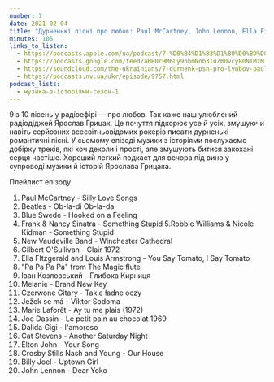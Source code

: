 ```yaml
---
number: 7
date: 2021-02-04
title: "Дурненькі пісні про любов: Paul McCartney, John Lennon, Ella Fitzgerald, Louis Armstrong"
minutes: 105
links_to_listen:
  - https://podcasts.apple.com/ua/podcast/7-%D0%B4%D1%83%D1%80%D0%BD%D0%B5%D0%BD%D1%8C%D0%BA%D1%96-%D0%BF%D1%96%D1%81%D0%BD%D1%96-%D0%BF%D1%80%D0%BE-%D0%BB%D1%8E%D0%B1%D0%BE%D0%B2-paul-mccartney-john-lennon/id1546083745?i=1000507683749
  - https://podcasts.google.com/feed/aHR0cHM6Ly9hbmNob3IuZm0vcy80NTMzMTgxMC9wb2RjYXN0L3Jzcw/episode/ZmEyM2YzNWUtNDdjOC00YzliLTllODMtY2I3YWU2YWE3ZTA0
  - https://soundcloud.com/the-ukrainians/7-durnenk-psn-pro-lyubov-paul-mccartney-john-lennon-ella-fitzgerald-louis-armstrong?in=the-ukrainians/sets/muzykazist
  - https://podcasts.nv.ua/ukr/episode/9757.html
podcast_lists:
  - музика-з-історіями-сезон-1
---
```


9 з 10 пісень у радіоефірі — про любов. Так каже наш улюблений радіодіджей
Ярослав Грицак. Це почуття підкорює усе й усіх, змушуючи навіть серйозних
всесвітньовідомих рокерів писати дурненькі романтичні пісні. У сьомому епізоді
музики з історіями послухаємо добірку треків, які хоч деколи і прості, але
змушують битися закохані серця частіше. Хороший легкий подкаст для вечора під
вино у супроводі музики й історій Ярослава Грицака.

Плейлист епізоду
1. Paul McCartney - Silly Love Songs
2. Beatles - Ob-la-di Ob-la-da
3. Blue Swede - Hooked on a Feeling
4. Frank & Nancy Sinatra - Something Stupid
5.Robbie Williams & Nicole Kidman - Something Stupid
6. New Vaudeville Band - Winchester Cathedral
7. Gilbert O'Sullivan - Clair 1972
8. Ella FItzgerald and Louis Armstrong - You Say Tomato, I Say Tomato
9. "Pa Pa Pa Pa" from The Magic flute
10. Іван Козловський - Глибока Кирниця
11. Melanie - Brand New Key
12. Czerwone Gitary - Takie ładne oczy
13. Ježek se má - Viktor Sodoma
14. Marie Laforêt - Ay tu me plais (1972)
15. Joe Dassin - Le petit pain au chocolat 1969
16. Dalida Gigi - l'amoroso
17. Cat Stevens - Another Saturday Night
18. Elton John - Your Song
19. Crosby Stills Nash and Young - Our House
20. Billy Joel - Uptown Girl
21. John Lennon - Dear Yoko
